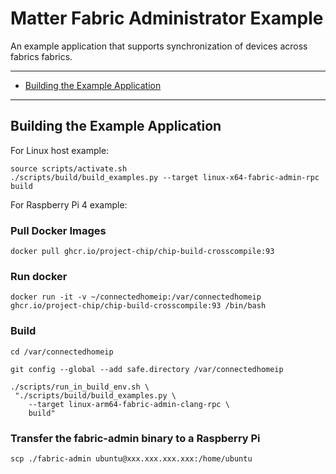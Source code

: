 # Matter Fabric Administrator Example

An example application that supports synchronization of devices across fabrics
fabrics.

---

-   [Building the Example Application](#building-the-example-application)

---

## Building the Example Application

For Linux host example:

```
source scripts/activate.sh
./scripts/build/build_examples.py --target linux-x64-fabric-admin-rpc build
```

For Raspberry Pi 4 example:

### Pull Docker Images

```
docker pull ghcr.io/project-chip/chip-build-crosscompile:93
```

### Run docker

```
docker run -it -v ~/connectedhomeip:/var/connectedhomeip ghcr.io/project-chip/chip-build-crosscompile:93 /bin/bash
```

### Build

```
cd /var/connectedhomeip

git config --global --add safe.directory /var/connectedhomeip

./scripts/run_in_build_env.sh \
 "./scripts/build/build_examples.py \
    --target linux-arm64-fabric-admin-clang-rpc \
    build"
```

### Transfer the fabric-admin binary to a Raspberry Pi

```
scp ./fabric-admin ubuntu@xxx.xxx.xxx.xxx:/home/ubuntu
```
